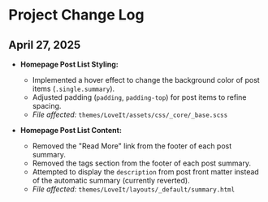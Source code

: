 # Project Change Log

## April 27, 2025

- **Homepage Post List Styling:**
  - Implemented a hover effect to change the background color of post items (`.single.summary`).
  - Adjusted padding (`padding`, `padding-top`) for post items to refine spacing.
  - *File affected:* `themes/LoveIt/assets/css/_core/_base.scss`

- **Homepage Post List Content:**
  - Removed the "Read More" link from the footer of each post summary.
  - Removed the tags section from the footer of each post summary.
  - Attempted to display the `description` from post front matter instead of the automatic summary (currently reverted).
  - *File affected:* `themes/LoveIt/layouts/_default/summary.html`
